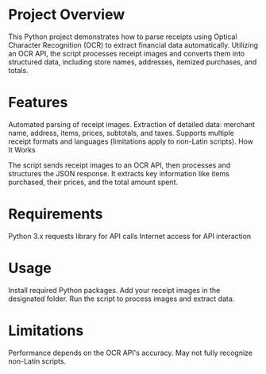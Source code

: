 # Project Overview

This Python project demonstrates how to parse receipts using Optical Character Recognition (OCR) to extract financial data automatically. Utilizing an OCR API, the script processes receipt images and converts them into structured data, including store names, addresses, itemized purchases, and totals.

# Features

Automated parsing of receipt images.
Extraction of detailed data: merchant name, address, items, prices, subtotals, and taxes.
Supports multiple receipt formats and languages (limitations apply to non-Latin scripts).
How It Works

The script sends receipt images to an OCR API, then processes and structures the JSON response. It extracts key information like items purchased, their prices, and the total amount spent.

# Requirements

Python 3.x
requests library for API calls
Internet access for API interaction

# Usage

Install required Python packages.
Add your receipt images in the designated folder.
Run the script to process images and extract data.

# Limitations

Performance depends on the OCR API's accuracy.
May not fully recognize non-Latin scripts.
